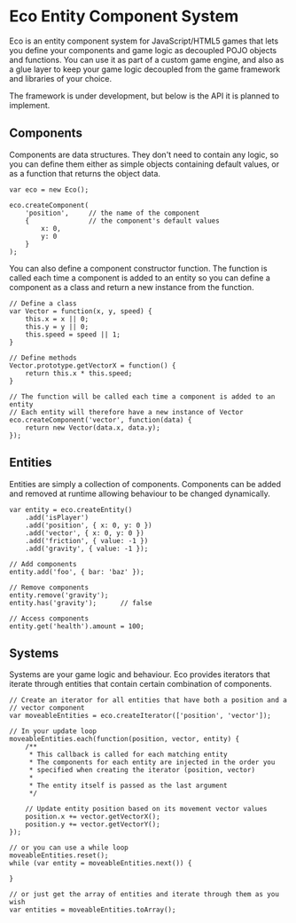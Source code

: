 # Eco Entity Component System

Eco is an entity component system for JavaScript/HTML5 games that lets you
define your components and game logic as decoupled POJO objects and functions.
You can use it as part of a custom game engine, and also as a glue layer to
keep your game logic decoupled from the game framework and libraries of your
choice.

The framework is under development, but below is the API it is planned to
implement.

## Components

Components are data structures. They don't need to contain any logic, so you
can define them either as simple objects containing default values, or as a
function that returns the object data.

    var eco = new Eco();

    eco.createComponent(
        'position',     // the name of the component
        {               // the component's default values
            x: 0,
            y: 0
        }
    );

You can also define a component constructor function. The function is called
each time a component is added to an entity so you can define a component as
a class and return a new instance from the function.

    // Define a class
    var Vector = function(x, y, speed) {
        this.x = x || 0;
        this.y = y || 0;
        this.speed = speed || 1;
    }

    // Define methods
    Vector.prototype.getVectorX = function() {
        return this.x * this.speed;
    }

    // The function will be called each time a component is added to an entity
    // Each entity will therefore have a new instance of Vector
    eco.createComponent('vector', function(data) {
        return new Vector(data.x, data.y);
    });

## Entities

Entities are simply a collection of components. Components can be added and
removed at runtime allowing behaviour to be changed dynamically.

    var entity = eco.createEntity()
        .add('isPlayer')
        .add('position', { x: 0, y: 0 })
        .add('vector', { x: 0, y: 0 })
        .add('friction', { value: -1 })
        .add('gravity', { value: -1 });

    // Add components
    entity.add('foo', { bar: 'baz' });

    // Remove components
    entity.remove('gravity');
    entity.has('gravity');      // false

    // Access components
    entity.get('health').amount = 100;

## Systems

Systems are your game logic and behaviour. Eco provides iterators that iterate
through entities that contain certain combination of components.

    // Create an iterator for all entities that have both a position and a
    // vector component
    var moveableEntities = eco.createIterator(['position', 'vector']);

    // In your update loop
    moveableEntities.each(function(position, vector, entity) {
        /**
         * This callback is called for each matching entity
         * The components for each entity are injected in the order you
         * specified when creating the iterator (position, vector)
         *
         * The entity itself is passed as the last argument
         */

        // Update entity position based on its movement vector values
        position.x += vector.getVectorX();
        position.y += vector.getVectorY();
    });

    // or you can use a while loop
    moveableEntities.reset();
    while (var entity = moveableEntities.next()) {

    }

    // or just get the array of entities and iterate through them as you wish
    var entities = moveableEntities.toArray();

